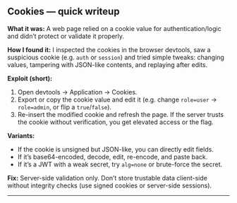 
## Cookies — quick writeup

**What it was:** A web page relied on a cookie value for authentication/logic and didn’t protect or validate it properly.

**How I found it:** I inspected the cookies in the browser devtools, saw a suspicious cookie (e.g. `auth` or `session`) and tried simple tweaks: changing values, tampering with JSON-like contents, and replaying after edits.

**Exploit (short):**

1. Open devtools → Application → Cookies.
2. Export or copy the cookie value and edit it (e.g. change `role=user` → `role=admin`, or flip a `true`/`false`).
3. Re-insert the modified cookie and refresh the page. If the server trusts the cookie without verification, you get elevated access or the flag.

**Variants:**

* If the cookie is unsigned but JSON-like, you can directly edit fields.
* If it’s base64-encoded, decode, edit, re-encode, and paste back.
* If it’s a JWT with a weak secret, try `alg=none` or brute-force the secret.

**Fix:** Server-side validation only. Don’t store trustable data client-side without integrity checks (use signed cookies or server-side sessions).

---

